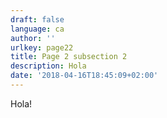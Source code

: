 ```yaml
---
draft: false
language: ca
author: ''
urlkey: page22
title: Page 2 subsection 2
description: Hola
date: '2018-04-16T18:45:09+02:00'
---
```

Hola!
